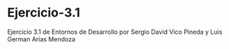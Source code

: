 # Ejercicio-3.1
Ejercicio 3.1 de Entornos de Desarrollo por Sergio David Vico Pineda y Luis German Arias Mendoza
